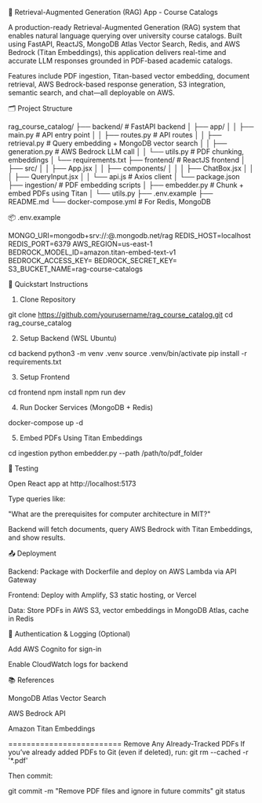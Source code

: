 📘 Retrieval-Augmented Generation (RAG) App - Course Catalogs

A production-ready Retrieval-Augmented Generation (RAG) system that enables natural language querying over university course catalogs. Built using FastAPI, ReactJS, MongoDB Atlas Vector Search, Redis, and AWS Bedrock (Titan Embeddings), this application delivers real-time and accurate LLM responses grounded in PDF-based academic catalogs.

Features include PDF ingestion, Titan-based vector embedding, document retrieval, AWS Bedrock-based response generation, S3 integration, semantic search, and chat—all deployable on AWS.

🗂️ Project Structure

rag_course_catalog/
├── backend/                    # FastAPI backend
│   ├── app/
│   │   ├── main.py             # API entry point
│   │   ├── routes.py           # API routes
│   │   ├── retrieval.py        # Query embedding + MongoDB vector search
│   │   ├── generation.py       # AWS Bedrock LLM call
│   │   └── utils.py            # PDF chunking, embeddings
│   └── requirements.txt
├── frontend/                   # ReactJS frontend
│   ├── src/
│   │   ├── App.jsx
│   │   ├── components/
│   │   │   ├── ChatBox.jsx
│   │   │   ├── QueryInput.jsx
│   │   └── api.js              # Axios client
│   └── package.json
├── ingestion/                 # PDF embedding scripts
│   ├── embedder.py            # Chunk + embed PDFs using Titan
│   └── utils.py
├── .env.example
├── README.md
└── docker-compose.yml         # For Redis, MongoDB

📦 .env.example

MONGO_URI=mongodb+srv://<username>:<password>@<cluster>.mongodb.net/rag
REDIS_HOST=localhost
REDIS_PORT=6379
AWS_REGION=us-east-1
BEDROCK_MODEL_ID=amazon.titan-embed-text-v1
BEDROCK_ACCESS_KEY=
BEDROCK_SECRET_KEY=
S3_BUCKET_NAME=rag-course-catalogs

🚀 Quickstart Instructions

1. Clone Repository

git clone https://github.com/yourusername/rag_course_catalog.git
cd rag_course_catalog

2. Setup Backend (WSL Ubuntu)

cd backend
python3 -m venv .venv
source .venv/bin/activate
pip install -r requirements.txt

3. Setup Frontend

cd frontend
npm install
npm run dev

4. Run Docker Services (MongoDB + Redis)

docker-compose up -d

5. Embed PDFs Using Titan Embeddings

cd ingestion
python embedder.py --path /path/to/pdf_folder

🧪 Testing

Open React app at http://localhost:5173

Type queries like:

"What are the prerequisites for computer architecture in MIT?"

Backend will fetch documents, query AWS Bedrock with Titan Embeddings, and show results.

📤 Deployment

Backend: Package with Dockerfile and deploy on AWS Lambda via API Gateway

Frontend: Deploy with Amplify, S3 static hosting, or Vercel

Data: Store PDFs in AWS S3, vector embeddings in MongoDB Atlas, cache in Redis

🔐 Authentication & Logging (Optional)

Add AWS Cognito for sign-in

Enable CloudWatch logs for backend

📚 References

MongoDB Atlas Vector Search

AWS Bedrock API

Amazon Titan Embeddings


=========================
Remove Any Already-Tracked PDFs
If you’ve already added PDFs to Git (even if deleted), run:
git rm --cached -r '*.pdf'

Then commit:

git commit -m "Remove PDF files and ignore in future commits"
git status
